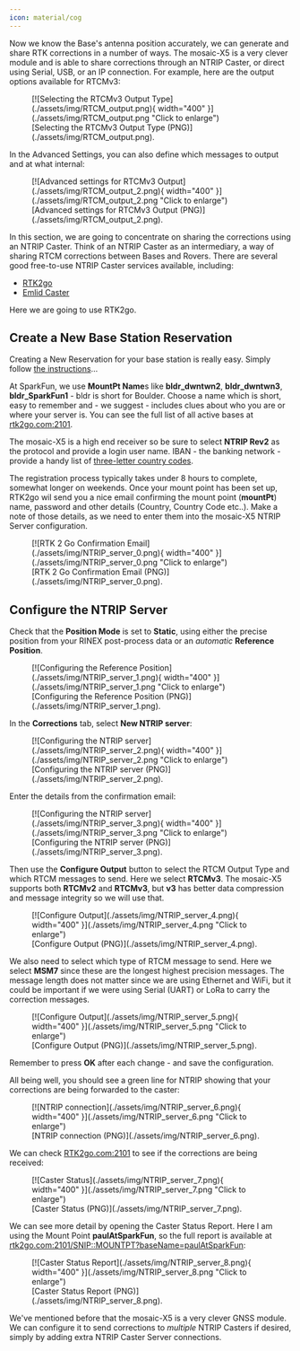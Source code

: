 ```yaml
---
icon: material/cog
---
```


Now we know the Base's antenna position accurately, we can generate and share RTK corrections in a number of ways. The mosaic-X5 is a very clever module and is able to share corrections through an NTRIP Caster, or direct using Serial, USB, or an IP connection. For example, here are the output options available for RTCMv3:

<figure markdown>
[![Selecting the RTCMv3 Output Type](./assets/img/RTCM_output.png){ width="400" }](./assets/img/RTCM_output.png "Click to enlarge")
<figcaption markdown>
[Selecting the RTCMv3 Output Type (PNG)](./assets/img/RTCM_output.png).
</figcaption>
</figure>

In the Advanced Settings, you can also define which messages to output and at what internal:

<figure markdown>
[![Advanced settings for RTCMv3 Output](./assets/img/RTCM_output_2.png){ width="400" }](./assets/img/RTCM_output_2.png "Click to enlarge")
<figcaption markdown>
[Advanced settings for RTCMv3 Output (PNG)](./assets/img/RTCM_output_2.png).
</figcaption>
</figure>

In this section, we are going to concentrate on sharing the corrections using an NTRIP Caster. Think of an NTRIP Caster as an intermediary, a way of sharing RTCM corrections between Bases and Rovers. There are several good free-to-use NTRIP Caster services available, including:
* [RTK2go](http://rtk2go.com/)
* [Emlid Caster](https://emlid.com/ntrip-caster/)

Here we are going to use RTK2go.

## Create a New Base Station Reservation

Creating a New Reservation for your base station is really easy. Simply follow [the instructions](http://rtk2go.com/sample-page/new-reservation/)...

At SparkFun, we use **MountPt Name**s like **bldr_dwntwn2**, **bldr_dwntwn3**, **bldr_SparkFun1** - bldr is short for Boulder. Choose a name which is short, easy to remember and - we suggest - includes clues about who you are or where your server is. You can see the full list of all active bases at [rtk2go.com:2101](http://www.rtk2go.com:2101/).

The mosaic-X5 is a high end receiver so be sure to select **NTRIP Rev2** as the protocol and provide a login user name. IBAN - the banking network - provide a handy list of [three-letter country codes](https://www.iban.com/country-codes).

The registration process typically takes under 8 hours to complete, somewhat longer on weekends. Once your mount point has been set up, RTK2go wil send you a nice email confirming the mount point (**mountPt**) name, password and other details (Country, Country Code etc..). Make a note of those details, as we need to enter them into the mosaic-X5 NTRIP Server configuration.

<figure markdown>
[![RTK 2 Go Confirmation Email](./assets/img/NTRIP_server_0.png){ width="400" }](./assets/img/NTRIP_server_0.png "Click to enlarge")
<figcaption markdown>
[RTK 2 Go Confirmation Email (PNG)](./assets/img/NTRIP_server_0.png).
</figcaption>
</figure>

## Configure the NTRIP Server

Check that the **Position Mode** is set to **Static**, using either the precise position from your RINEX post-process data or an *automatic* **Reference Position**.

<figure markdown>
[![Configuring the Reference Position](./assets/img/NTRIP_server_1.png){ width="400" }](./assets/img/NTRIP_server_1.png "Click to enlarge")
<figcaption markdown>
[Configuring the Reference Position (PNG)](./assets/img/NTRIP_server_1.png).
</figcaption>
</figure>

In the **Corrections** tab, select **New NTRIP server**:

<figure markdown>
[![Configuring the NTRIP server](./assets/img/NTRIP_server_2.png){ width="400" }](./assets/img/NTRIP_server_2.png "Click to enlarge")
<figcaption markdown>
[Configuring the NTRIP server (PNG)](./assets/img/NTRIP_server_2.png).
</figcaption>
</figure>

Enter the details from the confirmation email:

<figure markdown>
[![Configuring the NTRIP server](./assets/img/NTRIP_server_3.png){ width="400" }](./assets/img/NTRIP_server_3.png "Click to enlarge")
<figcaption markdown>
[Configuring the NTRIP server (PNG)](./assets/img/NTRIP_server_3.png).
</figcaption>
</figure>

Then use the **Configure Output** button to select the RTCM Output Type and which RTCM messages to send. Here we select **RTCMv3**. The mosaic-X5 supports both **RTCMv2** and **RTCMv3**, but **v3** has better data compression and message integrity so we will use that.

<figure markdown>
[![Configure Output](./assets/img/NTRIP_server_4.png){ width="400" }](./assets/img/NTRIP_server_4.png "Click to enlarge")
<figcaption markdown>
[Configure Output (PNG)](./assets/img/NTRIP_server_4.png).
</figcaption>
</figure>

We also need to select which type of RTCM message to send. Here we select **MSM7** since these are the longest highest precision messages. The message length does not matter since we are using Ethernet and WiFi, but it could be important if we were using Serial (UART) or LoRa to carry the correction messages.

<figure markdown>
[![Configure Output](./assets/img/NTRIP_server_5.png){ width="400" }](./assets/img/NTRIP_server_5.png "Click to enlarge")
<figcaption markdown>
[Configure Output (PNG)](./assets/img/NTRIP_server_5.png).
</figcaption>
</figure>

Remember to press **OK** after each change - and save the configuration.

All being well, you should see a green line for NTRIP showing that your corrections are being forwarded to the caster:

<figure markdown>
[![NTRIP connection](./assets/img/NTRIP_server_6.png){ width="400" }](./assets/img/NTRIP_server_6.png "Click to enlarge")
<figcaption markdown>
[NTRIP connection (PNG)](./assets/img/NTRIP_server_6.png).
</figcaption>
</figure>

We can check [RTK2go.com:2101](http://www.rtk2go.com:2101/) to see if the corrections are being received:

<figure markdown>
[![Caster Status](./assets/img/NTRIP_server_7.png){ width="400" }](./assets/img/NTRIP_server_7.png "Click to enlarge")
<figcaption markdown>
[Caster Status (PNG)](./assets/img/NTRIP_server_7.png).
</figcaption>
</figure>

We can see more detail by opening the Caster Status Report. Here I am using the Mount Point **paulAtSparkFun**, so the full report is available at [rtk2go.com:2101/SNIP::MOUNTPT?baseName=paulAtSparkFun](http://rtk2go.com:2101/SNIP::MOUNTPT?baseName=paulAtSparkFun):

<figure markdown>
[![Caster Status Report](./assets/img/NTRIP_server_8.png){ width="400" }](./assets/img/NTRIP_server_8.png "Click to enlarge")
<figcaption markdown>
[Caster Status Report (PNG)](./assets/img/NTRIP_server_8.png).
</figcaption>
</figure>

We've mentioned before that the mosaic-X5 is a very clever GNSS module. We can configure it to send corrections to *multiple* NTRIP Casters if desired, simply by adding extra NTRIP Caster Server connections.
